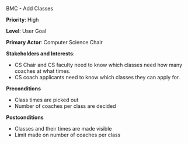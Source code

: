 BMC - Add Classes

**Priority**: High

**Level**: User Goal

**Primary Actor**: Computer Science Chair

**Stakeholders and Interests**: 
- CS Chair and CS faculty need to know which classes need how many coaches at what times. 
- CS coach applicants need to know which classes they can apply for.

**Preconditions**
- Class times are picked out
- Number of coaches per class are decided

**Postconditions**
- Classes and their times are made visible
- Limit made on number of coaches per class


